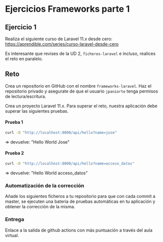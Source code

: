 # Ejercicios Frameworks parte 1

## Ejercicio 1

Realiza el siguiente curso de Laravel 11.x desde cero:
https://aprendible.com/series/curso-laravel-desde-cero

Es interesante que revises de la UD 2, `ficheros-laravel` e incluso, realices el reto en paralelo.

## Reto

Crea un repositorio en GitHub con el nombre `frameworks-laravel`. Haz el repositorio privado y asegurate de que el usuario `jpaniorte` tenga permisos de lectura/escritura.

Crea un proyecto Laravel 11.x. Para superar el reto, nuestra aplicación debe superar las siguientes pruebas.

#### Prueba 1

```bash
curl -O "http://localhost:8000/api/hello?name=jose"
```
=> devuelve: "Hello World Jose"

#### Prueba 2

```bash
curl -O "http://localhost:8000/api/hello?name=acceso_datos"
```
=> devuelve: "Hello World acceso_datos"

### Automatización de la corrección

Añade los siguientes ficheros a tu repositorio para que con cada commit a master, se ejecuten una bateria de pruebas automáticas en tu aplicación y obtener la corrección de la misma.

### Entrega

Enlace a la salida de github actions con más puntuación a través del aula virtual.